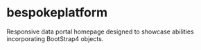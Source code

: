 # bespokeplatform

Responsive data portal homepage designed to showcase abilities incorporating BootStrap4 objects. 
